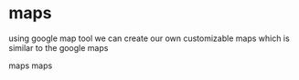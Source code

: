 # maps
using google map tool we can create our own customizable maps which is similar to the google maps
<?xml version="1.0" encoding="UTF-8"?>
<kml xmlns="http://www.opengis.net/kml/2.2">
  <Document>
    <name>maps</name>
    <description/>
    <NetworkLink>
      <name>maps</name>
      <Link>
        <href><![CDATA[https://www.google.com/maps/d/u/0/kml?forcekml=1&mid=1tBZ90_S9V-zTmme8x5OpLJfeiu1F3tU]]></href>
      </Link>
    </NetworkLink>
  </Document>
</kml>
